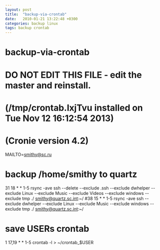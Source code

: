 ```yaml
---
layout: post
title:  "backup-via-crontab"
date:   2010-01-21 13:22:48 +0300
categories: backup linux
tags: backup crontab
---
```


# backup-via-crontab
# DO NOT EDIT THIS FILE - edit the master and reinstall.
# (/tmp/crontab.IxjTvu installed on Tue Nov 12 16:12:54 2013)
# (Cronie version 4.2)
MAILTO=smithy@sc.ru
# backup /home/smithy to quartz
31      18      *       *       1-5     rsync -ave ssh --delete --exclude .ssh --exclude dwhelper --exclude Linux --exclude Music --exclude Videos --exclude windows --exclude tmp ./ smithy@quartz.sc.int:~/
#38     15      *       *       1-5     rsync -ave ssh --exclude dwhelper --exclude Linux --exclude Music --exclude windows --exclude tmp ./ smithy@quartz.sc.int:~/

# save USERs crontab
1       17,19           *       *       1-5     crontab -l > ~/crontab_$USER
